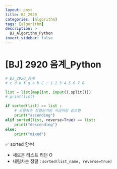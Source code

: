 ```yaml
---
layout: post
title: BJ_2920
categories: [algorithm]
tags: [algorithm]
description: >
  BJ_Algorithm_Python 
invert_sidebar: false
---
```

# [BJ] 2920 음계_Python 


```python
# BJ_2920_음계 
# c d e f g a b C : 1 2 3 4 5 6 7 8 

list = list(map(int, input().split()))
# print(list)

if sorted(list) == list :
    # 오름차순 정렬된거랑 지금이랑 같으면
    print("ascending")
elif sorted(list, reverse=True) == list:
    print("descending")
else:
    print("mixed")
```

✅ sorted 함수!

- 새로운 리스트 리턴 O
- 내림차순 정렬 : `sorted(list_name, reverse=True)`